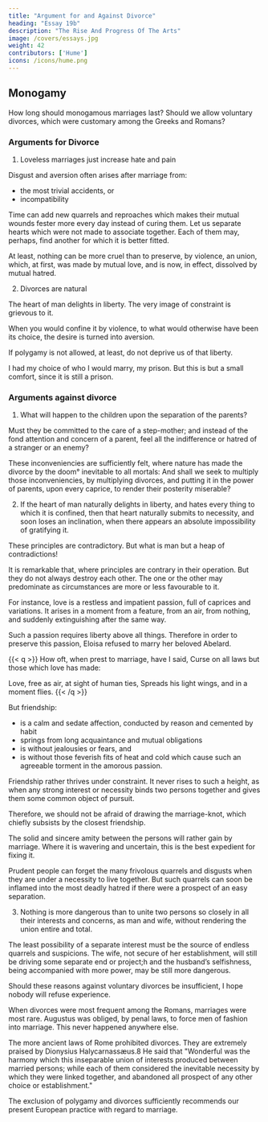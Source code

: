 ```yaml
---
title: "Argument for and Against Divorce"
heading: "Essay 19b"
description: "The Rise And Progress Of The Arts"
image: /covers/essays.jpg
weight: 42
contributors: ['Hume']
icons: /icons/hume.png
--- 
```



## Monogamy 

How long should monogamous marriages last? Should we allow voluntary divorces, which were customary among the Greeks and Romans?


### Arguments for Divorce

1. Loveless marriages just increase hate and pain

Disgust and aversion often arises after marriage from:
- the most trivial accidents, or
- incompatibility

Time can add new quarrels and reproaches which makes their mutual wounds fester more every day instead of curing them. Let us separate hearts which were not made to associate together.  Each of them may, perhaps, find another for which it is better fitted. 

At least, nothing can be more cruel than to preserve, by violence, an union, which, at first, was made by mutual love, and is now, in effect, dissolved by mutual hatred.

<!-- But the liberty of divorces is not only a cure to hatred and domestic quarrels.  -->

2. Divorces are natural
<!--  forces the couple to be together -->
<!-- It is also an admirable preservative against them, and the only secret for keeping alive that love, which first united the married couple.  -->

The heart of man delights in liberty. The very image of constraint is grievous to it.

When you would confine it by violence, to what would otherwise have been its choice, the <!-- inclination immediately changes, and --> desire is turned into aversion. 

If polygamy is not allowed, <!--  the public interest will not allow us to enjoy in polygamy that variety, which is so agreeable in love; --> at least, do not deprive us of that liberty<!-- , which is so essentially requisite -->. 

I had my choice of who I would marry, my prison. But this is but a small comfort, since it is still a prison.


### Arguments against divorce

1. What will happen to the children upon the separation of the parents? 

Must they be committed to the care of a step-mother; and instead of the fond attention and concern of a parent, feel all the indifference or hatred of a stranger or an enemy? 

These inconveniencies are sufficiently felt, where nature has made the divorce by the doom° inevitable to all mortals: And shall we seek to multiply those inconveniencies, by multiplying divorces, and putting it in the power of parents, upon every caprice, to render their posterity miserable?

2. If the heart of man naturally delights in liberty, and hates every thing to which it is confined, then that heart naturally submits to necessity, and soon loses an inclination, when there appears an absolute impossibility of gratifying it. 

These principles are contradictory. But what is man but a heap of contradictions! 

It is remarkable that, where principles are contrary in their operation. But they do not always destroy each other. The one or the other may predominate as circumstances are more or less favourable to it. 

For instance, love is a restless and impatient passion, full of caprices and variations. It arises in a moment from a feature, from an air, from nothing, and suddenly extinguishing after the same way. 

Such a passion requires liberty above all things. Therefore in order to preserve this passion, Eloisa refused to marry her beloved Abelard.

{{< q >}}
How oft, when prest to marriage, have I said,
Curse on all laws but those which love has made:

Love, free as air, at sight of human ties,
Spreads his light wings, and in a moment flies.
{{< /q >}}


But friendship:
- is a calm and sedate affection, conducted by reason and cemented by habit
- springs from long acquaintance and mutual obligations
- is without jealousies or fears, and
- is without those feverish fits of heat and cold which cause such an agreeable torment in the amorous passion. 

Friendship rather thrives under constraint. It never rises to such a height, as when any strong interest or necessity binds two persons together and gives them some common object of pursuit. 

Therefore, we should not be afraid of drawing the marriage-knot, which chiefly subsists by the closest friendship. 

The solid and sincere amity between the persons will rather gain by marriage. Where it is wavering and uncertain, this is the best expedient for fixing it. 

Prudent people can forget the many frivolous quarrels and disgusts when they are under a necessity to live together. But such quarrels can soon be inflamed into the most deadly hatred if there were a prospect of an easy separation.


3. Nothing is more dangerous than to unite two persons so closely in all their interests and concerns, as man and wife, without rendering the union entire and total.

The least possibility of a separate interest must be the source of endless quarrels and suspicions. The wife, not secure of her establishment, will still be driving some separate end or project;h and the husband’s selfishness, being accompanied with more power, may be still more dangerous.

Should these reasons against voluntary divorces be insufficient, I hope nobody will refuse experience. 

When divorces were most frequent among the Romans, marriages were most rare. Augustus was obliged, by penal laws, to force men of fashion into marriage. This never happened anywhere else. <!-- A circumstance which is scarcely to be found in any other age or nation. --> 

The more ancient laws of Rome prohibited divorces. They are extremely praised by Dionysius Halycarnassæus.8 He said that "Wonderful was the harmony which this inseparable union of interests produced between married persons; while each of them considered the inevitable necessity by which they were linked together, and abandoned all prospect of any other choice or establishment."

The exclusion of polygamy and divorces sufficiently recommends our present European practice with regard to marriage.